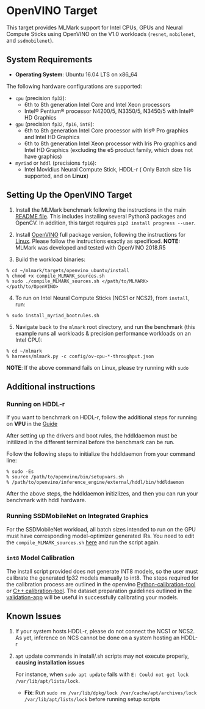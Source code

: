# OpenVINO Target

This target provides MLMark support for Intel CPUs, GPUs and Neural Compute Sticks using OpenVINO on the V1.0 workloads (`resnet`, `mobilenet`, and `ssdmobilenet`).

## System Requirements

* **Operating System**: Ubuntu 16.04 LTS on x86_64

The following hardware configurations are supported:

* `cpu` (precision `fp32`):
	* 6th to 8th generation Intel Core and Intel Xeon processors 
	* Intel® Pentium® processor N4200/5, N3350/5, N3450/5 with Intel® HD Graphics 
* `gpu` (precision `fp32`, `fp16`, `int8`):
	* 6th to 8th generation Intel Core processor with Iris® Pro graphics and Intel HD Graphics 
	* 6th to 8th generation Intel Xeon processor with Iris Pro graphics and Intel HD Graphics (excluding the e5 product family, which does not have graphics) 
* `myriad` or `hddl` (precisions `fp16`):
	* Intel Movidius Neural Compute Stick, HDDL-r  ( Only Batch size 1 is supported, and on **Linux**)
        
## Setting Up the OpenVINO Target

1. Install the MLMark benchmark following the instructions in the main [README file](https://github.com/eembc/mlmark/blob/master/README.md). This includes installing several Python3 packages and OpenCV. In addition, this target requires `pip3 install progress --user`.

2. Install [OpenVINO](https://software.intel.com/en-us/openvino-toolkit/choose-download/free-download-linux) full package version, following the instructions for [Linux](https://software.intel.com/en-us/articles/OpenVINO-Install-Linux). Please follow the instructions exactly as specificed. **NOTE:** MLMark was developed and tested with OpenVINO 2018.R5
       
3. Build the workload binaries:

~~~
% cd ~/mlmark/targets/openvino_ubuntu/install
% chmod +x compile_MLMARK_sources.sh
% sudo ./compile_MLMARK_sources.sh </path/to/MLMARK> </path/to/OpenVINO>
~~~
4. To run on Intel Neural Compute Sticks (NCS1 or NCS2), from `install`, run:
~~~
% sudo install_myriad_bootrules.sh
~~~

5. Navigate back to the `mlmark` root directory, and run the benchmark (this example runs all workloads & precision performance workloads on an Intel CPU):

~~~
% cd ~/mlmark
% harness/mlmark.py -c config/ov-cpu-*-throughput.json
~~~

**NOTE**: If the above command fails on Linux, please try running with ```sudo ``` 
   
## Additional instructions

### Running on HDDL-r

If you want to benchmark on HDDL-r, follow the additional steps for running on **VPU** in the [Guide](https://docs.openvinotoolkit.org/2018_R5/_docs_install_guides_installing_openvino_linux.html)

After setting up the drivers and boot rules, the hddldaemon must be initilized in the different terminal before the benchmark can be run.

Follow the following steps to initialize the hddldaemon from your command line:

~~~
% sudo -Es
% source /path/to/openvino/bin/setupvars.sh
% /path/to/openvino/inference_engine/external/hddl/bin/hddldaemon
~~~

After the above steps, the hddldaemon initizlizes, and then you can run your benchmark with hddl hardware.

### Running SSDMobileNet on Integrated Graphics

For the SSDMobileNet workload, all batch sizes intended to run on the GPU must have corresponding model-optimizer generated IRs.
You need to edit the ```compile_MLMARK_sources.sh``` [here](https://github.com/eembc/mlmark/blob/master/targets/openvino_ubuntu/install/compile_MLMARK_sources.sh#L318) and run the script again.

### `int8` Model Calibration
The install script provided does not generate INT8 models, so the user must calibrate the generated fp32 models manually to int8. The steps required for the calibration process are outlined in the openvino [Python-calibration-tool](https://docs.openvinotoolkit.org/latest/_inference_engine_tools_calibration_tool_README.html) or [C++ calibration-tool](https://docs.openvinotoolkit.org/latest/_inference_engine_samples_calibration_tool_README.html). The dataset preparation guidelines outlined in the [validation-app](https://docs.openvinotoolkit.org/latest/_inference_engine_samples_validation_app_README.html) will be useful in successfully calibrating your models.

## Known Issues

1. If your system hosts HDDL-r, please do not connect the NCS1 or NCS2. As yet, inference on NCS cannot be done on a system hosting an HDDL-r
2. `apt` update commands in install/.sh scripts may not execute properly, **causing installation issues**

     For instance, when `sudo apt update` fails with `E: Could not get lock /var/lib/apt/lists/lock`. 
     - **Fix**: Run `sudo rm /var/lib/dpkg/lock /var/cache/apt/archives/lock /var/lib/apt/lists/lock` before running setup scripts


